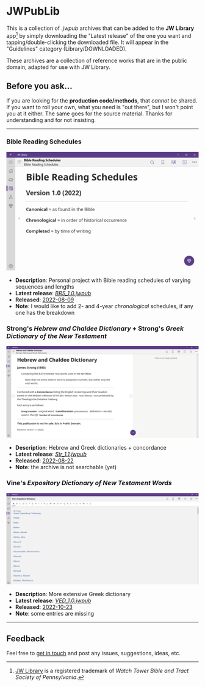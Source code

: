 # JWPubLib

This is a collection of *.jwpub* archives that can be added to the **JW Library** app[^1] by simply downloading the "Latest release" of the one you want and tapping/double-clicking the downloaded file. It will appear in the "Guidelines" category (Library/DOWNLOADED).

These archives are a collection of reference works that are in the public domain, adapted for use with JW Library.

## Before you ask...

If you are looking for the **production code/methods**, that *cannot* be shared. If you want to roll your own, what you need is "out there", but I won't point you at it either. The same goes for the source material. Thanks for understanding and for not insisting.

____
### Bible Reading Schedules

![preview](screenshots/BRS.gif)

* **Description**: Personal project with Bible reading schedules of varying sequences and lengths
* **Latest release**: [*BRS_1.0.jwpub*](https://filen.io/d/51255583-3ade-4224-be05-69aa21167da4#!M4cBHB1gutJQ8crmPoZLQb4E6MEJf3uf)
* **Released**: [2022-08-09](CHANGELOG.md/#brsjwpub---10---2022-08-09)
* **Note**: I would like to add 2- and 4-year *chronological* schedules, if any one has the breakdown

### Strong's *Hebrew and Chaldee Dictionary* + Strong's *Greek Dictionary of the New Testament*

![preview](screenshots/Str.gif)

* **Description**: Hebrew and Greek dictionaries + concordance
* **Latest release**: [*Str_1.1.jwpub*](https://filen.io/d/6c122873-beee-41cc-9274-c235fa3a6205#!daoLaIODOMwU91daN6XgIlgsOvxgNQQI)
* **Released**: [2022-08-22](CHANGELOG.md/#strjwpub---11---2022-08-22)
* **Note**: the archive is not searchable (yet) 

### Vine's *Expository Dictionary of New Testament Words*

![preview](screenshots/VED.gif)

* **Description**: More extensive Greek dictionary
* **Latest release**: [*VED_1.0.jwpub*](https://filen.io/d/a320d689-1dd0-4c21-9f86-99cc7ca5b67e#!ssQZeSgIQ2pAeTLc1U57EwbYztIQqUa5)
* **Released**: [2022-10-23](CHANGELOG.md/#vedjwpub---11---2022-10-23)
* **Note**: some entries are missing
____
## Feedback

Feel free to [get in touch](https://github.com/erykjj/jwpublib/issues) and post any issues, suggestions, ideas, etc.

[^1]: [JW Library](https://www.jw.org/en/online-help/jw-library/) is a registered trademark of *Watch Tower Bible and Tract Society of Pennsylvania*.
